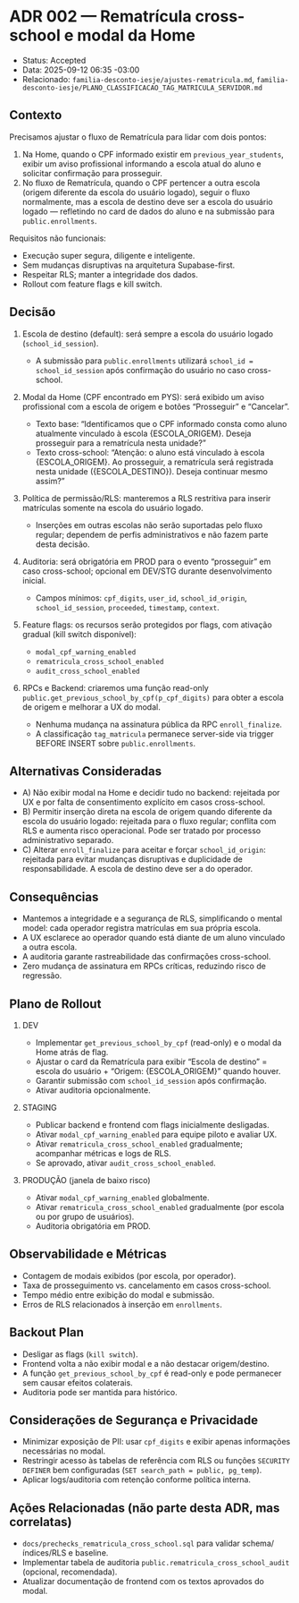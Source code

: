# ADR 002 — Rematrícula cross-school e modal da Home

- Status: Accepted
- Data: 2025-09-12 06:35 -03:00
- Relacionado: `familia-desconto-iesje/ajustes-rematricula.md`, `familia-desconto-iesje/PLANO_CLASSIFICACAO_TAG_MATRICULA_SERVIDOR.md`

## Contexto

Precisamos ajustar o fluxo de Rematrícula para lidar com dois pontos:
1) Na Home, quando o CPF informado existir em `previous_year_students`, exibir um aviso profissional informando a escola atual do aluno e solicitar confirmação para prosseguir.
2) No fluxo de Rematrícula, quando o CPF pertencer a outra escola (origem diferente da escola do usuário logado), seguir o fluxo normalmente, mas a escola de destino deve ser a escola do usuário logado — refletindo no card de dados do aluno e na submissão para `public.enrollments`.

Requisitos não funcionais:
- Execução super segura, diligente e inteligente.
- Sem mudanças disruptivas na arquitetura Supabase-first.
- Respeitar RLS; manter a integridade dos dados.
- Rollout com feature flags e kill switch.

## Decisão

1. Escola de destino (default): será sempre a escola do usuário logado (`school_id_session`).
   - A submissão para `public.enrollments` utilizará `school_id = school_id_session` após confirmação do usuário no caso cross-school.

2. Modal da Home (CPF encontrado em PYS): será exibido um aviso profissional com a escola de origem e botões “Prosseguir” e “Cancelar”.
   - Texto base: “Identificamos que o CPF informado consta como aluno atualmente vinculado à escola {ESCOLA_ORIGEM}. Deseja prosseguir para a rematrícula nesta unidade?”
   - Texto cross-school: “Atenção: o aluno está vinculado à escola {ESCOLA_ORIGEM}. Ao prosseguir, a rematrícula será registrada nesta unidade ({ESCOLA_DESTINO}). Deseja continuar mesmo assim?”

3. Política de permissão/RLS: manteremos a RLS restritiva para inserir matrículas somente na escola do usuário logado.
   - Inserções em outras escolas não serão suportadas pelo fluxo regular; dependem de perfis administrativos e não fazem parte desta decisão.

4. Auditoria: será obrigatória em PROD para o evento “prosseguir” em caso cross-school; opcional em DEV/STG durante desenvolvimento inicial.
   - Campos mínimos: `cpf_digits`, `user_id`, `school_id_origin`, `school_id_session`, `proceeded`, `timestamp`, `context`.

5. Feature flags: os recursos serão protegidos por flags, com ativação gradual (kill switch disponível):
   - `modal_cpf_warning_enabled`
   - `rematricula_cross_school_enabled`
   - `audit_cross_school_enabled`

6. RPCs e Backend: criaremos uma função read-only `public.get_previous_school_by_cpf(p_cpf_digits)` para obter a escola de origem e melhorar a UX do modal.
   - Nenhuma mudança na assinatura pública da RPC `enroll_finalize`.
   - A classificação `tag_matricula` permanece server-side via trigger BEFORE INSERT sobre `public.enrollments`.

## Alternativas Consideradas

- A) Não exibir modal na Home e decidir tudo no backend: rejeitada por UX e por falta de consentimento explícito em casos cross-school.
- B) Permitir inserção direta na escola de origem quando diferente da escola do usuário logado: rejeitada para o fluxo regular; conflita com RLS e aumenta risco operacional. Pode ser tratado por processo administrativo separado.
- C) Alterar `enroll_finalize` para aceitar e forçar `school_id_origin`: rejeitada para evitar mudanças disruptivas e duplicidade de responsabilidade. A escola de destino deve ser a do operador.

## Consequências

- Mantemos a integridade e a segurança de RLS, simplificando o mental model: cada operador registra matrículas em sua própria escola.
- A UX esclarece ao operador quando está diante de um aluno vinculado a outra escola.
- A auditoria garante rastreabilidade das confirmações cross-school.
- Zero mudança de assinatura em RPCs críticas, reduzindo risco de regressão.

## Plano de Rollout

1. DEV
   - Implementar `get_previous_school_by_cpf` (read-only) e o modal da Home atrás de flag.
   - Ajustar o card da Rematrícula para exibir “Escola de destino” = escola do usuário + “Origem: {ESCOLA_ORIGEM}” quando houver.
   - Garantir submissão com `school_id_session` após confirmação.
   - Ativar auditoria opcionalmente.

2. STAGING
   - Publicar backend e frontend com flags inicialmente desligadas.
   - Ativar `modal_cpf_warning_enabled` para equipe piloto e avaliar UX.
   - Ativar `rematricula_cross_school_enabled` gradualmente; acompanhar métricas e logs de RLS.
   - Se aprovado, ativar `audit_cross_school_enabled`.

3. PRODUÇÃO (janela de baixo risco)
   - Ativar `modal_cpf_warning_enabled` globalmente.
   - Ativar `rematricula_cross_school_enabled` gradualmente (por escola ou por grupo de usuários).
   - Auditoria obrigatória em PROD.

## Observabilidade e Métricas

- Contagem de modais exibidos (por escola, por operador).
- Taxa de prosseguimento vs. cancelamento em casos cross-school.
- Tempo médio entre exibição do modal e submissão.
- Erros de RLS relacionados à inserção em `enrollments`.

## Backout Plan

- Desligar as flags (`kill switch`).
- Frontend volta a não exibir modal e a não destacar origem/destino.
- A função `get_previous_school_by_cpf` é read-only e pode permanecer sem causar efeitos colaterais.
- Auditoria pode ser mantida para histórico.

## Considerações de Segurança e Privacidade

- Minimizar exposição de PII: usar `cpf_digits` e exibir apenas informações necessárias no modal.
- Restringir acesso às tabelas de referência com RLS ou funções `SECURITY DEFINER` bem configuradas (`SET search_path = public, pg_temp`).
- Aplicar logs/auditoria com retenção conforme política interna.

## Ações Relacionadas (não parte desta ADR, mas correlatas)

- `docs/prechecks_rematricula_cross_school.sql` para validar schema/índices/RLS e baseline.
- Implementar tabela de auditoria `public.rematricula_cross_school_audit` (opcional, recomendada).
- Atualizar documentação de frontend com os textos aprovados do modal.
